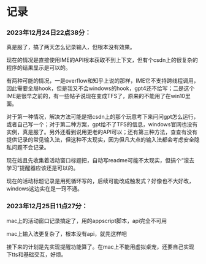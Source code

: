 # 记录

### 2023年12月24日22点38分：

真是服了，搞了两天怎么记录输入，但根本没有效果。

现在的情况是直接使用IME的API根本获取不到上下文，但有个csdn上的很复杂的程序的结果显示是可以的。

有两种可能的情况，一是overflow和知乎上说的那样，IME它不支持跨线程调用，因此需要全局hook，但是我又不会windows的hook，gpt4还不给写；二是这个IME是很早之前的，有一些帖子说现在变成TFS了，原来的不能用了在win10里面。

对于第一种情况，解决方法可能是把csdn上的那个玩意考下来问问gpt怎么运行，或者自己写一个；对于第二种方案，gpt给不了TFS的信息，windows官网也没有实例，真是服了。另外还看到说用更老的API可以；还有第三种方法，查查有没有提供记录的常见输入法，但这种不太现实，因为但凡大点的输入法都会考虑安全隐私问题不会记录。

现在姑且先收集着活动窗口标题把，自动写readme可能不太现实，但搞个“滚去学习”提醒器应该还是可以的。

现在的活动标题记录是用死循环写的，后续可能改成触发式？好像也不大好改，windows这边实在是一窍不通。

### 2023年12月25日11点27分：

mac上的活动窗口记录搞定了，用的appscript脚本，api完全不可用

mac上输入法更复杂了，根本没有api，就先这样吧

接下来的计划是先实现提醒功能算了。在mac上不能用虚拟桌宠，还要自己实现下tts和基础交互，好烦。
